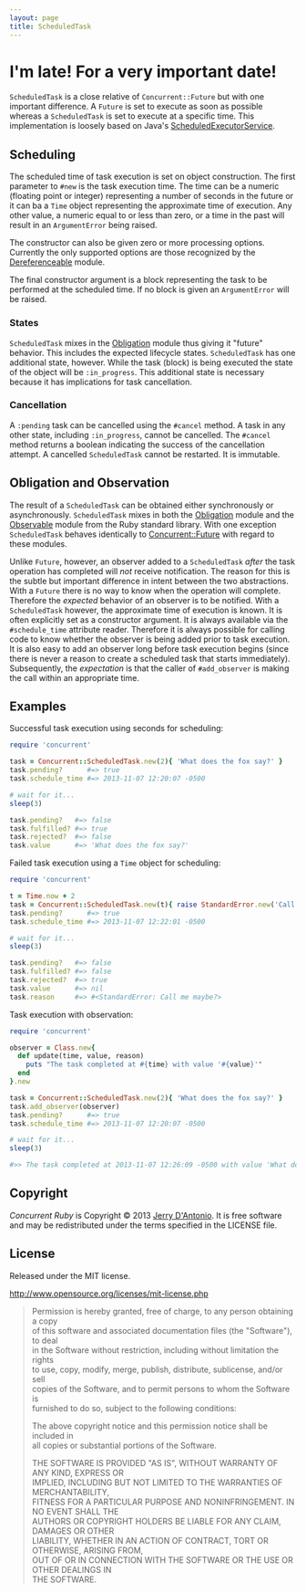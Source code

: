 ```yaml
---
layout: page
title: ScheduledTask
---
```

# I'm late! For a very important date!

`ScheduledTask` is a close relative of `Concurrent::Future` but with one
important difference. A `Future` is set to execute as soon as possible
whereas a `ScheduledTask` is set to execute at a specific time. This implementation
is loosely based on Java's
[ScheduledExecutorService](http://docs.oracle.com/javase/7/docs/api/java/util/concurrent/ScheduledExecutorService.html).

## Scheduling

The scheduled time of task execution is set on object construction. The first
parameter to `#new` is the task execution time. The time can be a numeric (floating
point or integer) representing a number of seconds in the future or it can ba a
`Time` object representing the approximate time of execution. Any other value,
a numeric equal to or less than zero, or a time in the past will result in
an `ArgumentError` being raised.

The constructor can also be given zero or more processing options. Currently the
only supported options are those recognized by the
[Dereferenceable](https://github.com/jdantonio/concurrent-ruby/blob/master/md/dereferenceable.md)
module.

The final constructor argument is a block representing the task to be performed
at the scheduled time. If no block is given an `ArgumentError` will be raised.

### States

`ScheduledTask` mixes in the 
[Obligation](https://github.com/jdantonio/concurrent-ruby/blob/master/md/obligation.md)
module thus giving it "future" behavior. This includes the expected lifecycle states.
`ScheduledTask` has one additional state, however. While the task (block) is being
executed the state of the object will be `:in_progress`. This additional state is 
necessary because it has implications for task cancellation.

### Cancellation

A `:pending` task can be cancelled using the `#cancel` method. A task in any other
state, including `:in_progress`, cannot be cancelled. The `#cancel` method returns
a boolean indicating the success of the cancellation attempt. A cancelled `ScheduledTask`
cannot be restarted. It is immutable.

## Obligation and Observation

The result of a `ScheduledTask` can be obtained either synchronously or asynchronously.
`ScheduledTask` mixes in both the
[Obligation](https://github.com/jdantonio/concurrent-ruby/blob/master/md/obligation.md)
module and the
[Observable](http://ruby-doc.org/stdlib-2.0/libdoc/observer/rdoc/Observable.html)
module from the Ruby standard library. With one exception `ScheduledTask` behaves
identically to
[Concurrent::Future](https://github.com/jdantonio/concurrent-ruby/blob/master/md/future.md)
with regard to these modules.

Unlike `Future`, however, an observer added to a `ScheduledTask` *after* the task
operation has completed will *not* receive notification. The reason for this is the
subtle but important difference in intent between the two abstractions. With a
`Future` there is no way to know when the operation will complete. Therefore the
*expected* behavior of an observer is to be notified. With a `ScheduledTask` however,
the approximate time of execution is known. It is often explicitly set as a constructor
argument. It is always available via the `#schedule_time` attribute reader. Therefore
it is always possible for calling code to know whether the observer is being added
prior to task execution. It is also easy to add an observer long before task
execution begins (since there is never a reason to create a scheduled task that starts
immediately). Subsequently, the *expectation* is that the caller of `#add_observer`
is making the call within an appropriate time.

## Examples

Successful task execution using seconds for scheduling:

```ruby
require 'concurrent'

task = Concurrent::ScheduledTask.new(2){ 'What does the fox say?' }
task.pending?      #=> true
task.schedule_time #=> 2013-11-07 12:20:07 -0500

# wait for it...
sleep(3)

task.pending?   #=> false
task.fulfilled? #=> true
task.rejected?  #=> false
task.value      #=> 'What does the fox say?'
```

Failed task execution using a `Time` object for scheduling:

```ruby
require 'concurrent'

t = Time.now + 2
task = Concurrent::ScheduledTask.new(t){ raise StandardError.new('Call me maybe?') }
task.pending?      #=> true
task.schedule_time #=> 2013-11-07 12:22:01 -0500

# wait for it...
sleep(3)

task.pending?   #=> false
task.fulfilled? #=> false
task.rejected?  #=> true
task.value      #=> nil
task.reason     #=> #<StandardError: Call me maybe?> 
```

Task execution with observation:

```ruby
require 'concurrent'

observer = Class.new{
  def update(time, value, reason)
    puts "The task completed at #{time} with value '#{value}'"
  end
}.new

task = Concurrent::ScheduledTask.new(2){ 'What does the fox say?' }
task.add_observer(observer)
task.pending?      #=> true
task.schedule_time #=> 2013-11-07 12:20:07 -0500

# wait for it...
sleep(3)

#>> The task completed at 2013-11-07 12:26:09 -0500 with value 'What does the fox say?'
```

## Copyright

*Concurrent Ruby* is Copyright &copy; 2013 [Jerry D'Antonio](https://twitter.com/jerrydantonio).
It is free software and may be redistributed under the terms specified in the LICENSE file.

## License

Released under the MIT license.

http://www.opensource.org/licenses/mit-license.php  

> Permission is hereby granted, free of charge, to any person obtaining a copy  
> of this software and associated documentation files (the "Software"), to deal  
> in the Software without restriction, including without limitation the rights  
> to use, copy, modify, merge, publish, distribute, sublicense, and/or sell  
> copies of the Software, and to permit persons to whom the Software is  
> furnished to do so, subject to the following conditions:  
> 
> The above copyright notice and this permission notice shall be included in  
> all copies or substantial portions of the Software.  
> 
> THE SOFTWARE IS PROVIDED "AS IS", WITHOUT WARRANTY OF ANY KIND, EXPRESS OR  
> IMPLIED, INCLUDING BUT NOT LIMITED TO THE WARRANTIES OF MERCHANTABILITY,  
> FITNESS FOR A PARTICULAR PURPOSE AND NONINFRINGEMENT. IN NO EVENT SHALL THE  
> AUTHORS OR COPYRIGHT HOLDERS BE LIABLE FOR ANY CLAIM, DAMAGES OR OTHER  
> LIABILITY, WHETHER IN AN ACTION OF CONTRACT, TORT OR OTHERWISE, ARISING FROM,  
> OUT OF OR IN CONNECTION WITH THE SOFTWARE OR THE USE OR OTHER DEALINGS IN  
> THE SOFTWARE.  
